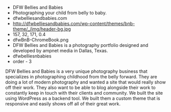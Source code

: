 * DFW Bellies and Babies
* Photographing your child from belly to baby.
* dfwbelliesandbabies.com
* http://dfwbelliesandbabies.com/wp-content/themes/bnb-theme/_/img/header-bg.jpg
* 157, 32, 171, 0.4
* dfwBnB-ChromeBook.png
* DFW Bellies and Babies is a photography portfolio designed and developed by ampnet media in Dallas, Texas.
* dfwbelliesnbabies
* order - 3

DFW Bellies and Babies is a very unique photography business that specializes in photographing childhood from the belly forward. They are doing a lot of modern photography and wanted a site that would really show off their work. They also want to be able to blog alongside their work to constantly keep in touch with their clients and community. We built the site using WordPress as a backend tool. We built them a custom theme that is responsive and easily shows off all of their great work.


